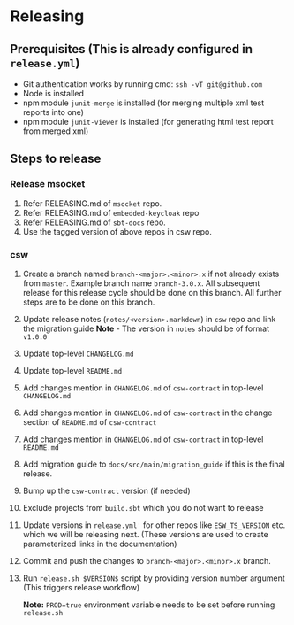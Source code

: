 # Releasing

## Prerequisites (This is already configured in `release.yml`)

* Git authentication works by running cmd: `ssh -vT git@github.com`
* Node is installed
* npm module `junit-merge` is installed (for merging multiple xml test reports into one)
* npm module `junit-viewer` is installed (for generating html test report from merged xml)

## Steps to release

### Release msocket

1. Refer RELEASING.md of `msocket` repo.
2. Refer RELEASING.md of `embedded-keycloak` repo
3. Refer RELEASING.md of `sbt-docs` repo.
2. Use the tagged version of above repos in csw repo.

### csw

1. Create a branch named `branch-<major>.<minor>.x` if not already exists from `master`. Example branch name `branch-3.0.x`.
   All subsequent release for this release cycle should be done on this branch. All further steps are to be done on this branch.
2. Update release notes (`notes/<version>.markdown`) in `csw` repo and link the migration guide
 **Note** - The version in `notes` should be of format `v1.0.0`
3. Update top-level `CHANGELOG.md`
4. Update top-level `README.md`
5. Add changes mention in `CHANGELOG.md` of `csw-contract` in top-level `CHANGELOG.md`
6. Add changes mention in `CHANGELOG.md` of `csw-contract` in the change section of `README.md` of `csw-contract`
7. Add changes mention in `CHANGELOG.md` of `csw-contract` in top-level `README.md`
8. Add migration guide to `docs/src/main/migration_guide` if this is the final release.
8. Bump up the `csw-contract` version (if needed)
9. Exclude projects from `build.sbt` which you do not want to release
10. Update versions in `release.yml'` for other repos like `ESW_TS_VERSION` etc. which we will be releasing next. (These versions are used to create parameterized links in the documentation)
11. Commit and push the changes to `branch-<major>.<minor>.x` branch.
12. Run `release.sh $VERSION$` script by providing version number argument (This triggers release workflow)

    **Note:** `PROD=true` environment variable needs to be set before running `release.sh`

